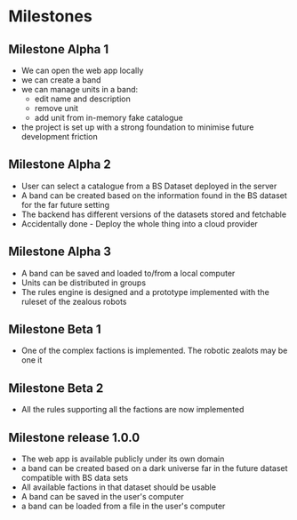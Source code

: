 # Milestones

## Milestone Alpha 1

* We can open the web app locally
* we can create a band
* we can manage units in a band: 
  * edit name and description
  * remove unit
  * add unit from in-memory fake catalogue
* the project is set up with a strong foundation to minimise future development friction

## Milestone Alpha 2

* User can select a catalogue from a BS Dataset deployed in the server
* A band can be created based on the information found in the BS dataset for the far future setting
* The backend has different versions of the datasets stored and fetchable
* Accidentally done - Deploy the whole thing into a cloud provider

## Milestone Alpha 3

* A band can be saved and loaded to/from a local computer
* Units can be distributed in groups
* The rules engine is designed and a prototype implemented with the ruleset of the zealous robots

## Milestone Beta 1

* One of the complex factions is implemented. The robotic zealots may be one it

## Milestone Beta 2

* All the rules supporting all the factions are now implemented 

## Milestone release 1.0.0

* The web app is available publicly under its own domain
* a band can be created based on a dark universe far in the future dataset compatible with BS data sets
* All available factions in that dataset should be usable
* A band can be saved in the user's computer
* a band can be loaded from a file in the user's computer
